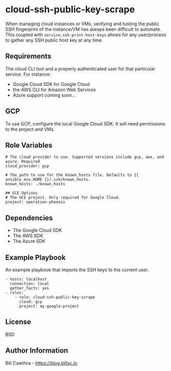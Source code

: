cloud-ssh-public-key-scrape
=========

When managing cloud instances or VMs, verifying and tusting the public SSH fingerprint of the instance/VM has always been difficult to automate. This coupled with `service.ssh-print-host-keys` allows for any user/process to gather any SSH public host key at any time.

Requirements
------------

The cloud CLI tool and a properly authenticated user for that particular service. For instance:

- Google Cloud SDK for Google Cloud
- the AWS CLI for Amazon Web Services
- Azure support coming soon...

## GCP

To use GCP, configure the local Google Cloud SDK. It will need permissions to the project and VMs.

Role Variables
--------------

```
# The cloud provider to use. Supported versions include gcp, aws, and azure. Required
cloud_provider: gcp

# The path to use for the known_hosts file. Defaults to {{ ansible_env.HOME }}/.ssh/known_hosts.
known_hosts: ./known_hosts

## GCE Options
# The GCE project. Only required for Google Cloud.
project: operation-phoenix
```

Dependencies
------------

- The Google Cloud SDK
- The AWS SDK
- The Azure SDK

Example Playbook
----------------

An example playbook that imports the SSH keys to the current user.

```
- hosts: localhost
  connection: local
  gather_facts: yes
- roles:
    - role: cloud-ssh-public-key-scrape
      cloud: gcp
      project: my-google-project
```

License
-------

BSD

Author Information
------------------

Bill Cawthra - https://blog.billyc.io
